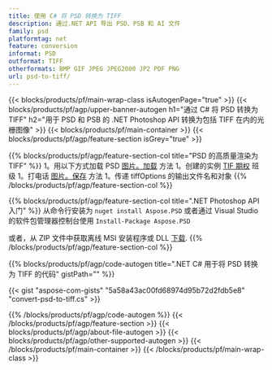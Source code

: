 ```yaml
---
title: 使用 C# 将 PSD 转换为 TIFF
description: 通过.NET API 导出 PSD、PSB 和 AI 文件
family: psd
platformtag: net
feature: conversion
informat: PSD
outformat: TIFF
otherformats: BMP GIF JPEG JPEG2000 JP2 PDF PNG
url: psd-to-tiff/
---
```


{{< blocks/products/pf/main-wrap-class isAutogenPage="true" >}}
{{< blocks/products/pf/agp/upper-banner-autogen h1="通过 C# 将 PSD 转换为 TIFF" h2="用于 PSD 和 PSB 的 .NET Photoshop API 转换为包括 TIFF 在内的光栅图像" >}}
{{< blocks/products/pf/main-container >}}
{{< blocks/products/pf/agp/feature-section isGrey="true" >}}

{{% blocks/products/pf/agp/feature-section-col title="PSD 的高质量渲染为 TIFF" %}}
1。用以下方式加载 PSD [图片。加载](https://apireference.aspose.com/psd/net/aspose.psd/image/methods/load/index) 方法
1。创建的实例 [TIF 期权](https://apireference.aspose.com/psd/net/aspose.psd.imageoptions/tiffoptions) 班级
1。打电话 [图片。保存](https://apireference.aspose.com/psd/net/aspose.psd/image/methods/save/index) 方法
1。传递 tiffOptions 的输出文件名和对象
{{% /blocks/products/pf/agp/feature-section-col %}}

{{% blocks/products/pf/agp/feature-section-col title=".NET Photoshop API 入门" %}}
从命令行安装为 ```nuget install Aspose.PSD``` 或者通过 Visual Studio 的软件包管理器控制台使用 ```Install-Package Aspose.PSD```

或者，从 ZIP 文件中获取离线 MSI 安装程序或 DLL [下载](https://releases.aspose.com/psd/net).
{{% /blocks/products/pf/agp/feature-section-col %}}

{{% blocks/products/pf/agp/code-autogen title=".NET C# 用于将 PSD 转换为 TIFF 的代码" gistPath="" %}}

{{< gist "aspose-com-gists" "5a58a43ac00fd68974d95b72d2fdb5e8" "convert-psd-to-tiff.cs" >}}

{{% /blocks/products/pf/agp/code-autogen %}}
{{< /blocks/products/pf/agp/feature-section >}}
{{< blocks/products/pf/agp/about-file-autogen >}}
{{< blocks/products/pf/agp/other-supported-autogen >}}
{{< /blocks/products/pf/main-container >}}
{{< /blocks/products/pf/main-wrap-class >}}

